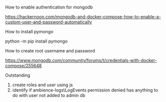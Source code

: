 How to enable authentication for mongodb

https://hackernoon.com/mongodb-and-docker-compose-how-to-enable-a-custom-user-and-password-automatically

How to install pymongo

python -m pip install pymongo

How to create root username and password

https://www.mongodb.com/community/forums/t/credentials-with-docker-compose/255648

Outstanding
1. create roles and user using js
2. identify if ambience-logs\LogEvents permission denied has anything to do with user not added to admin db
